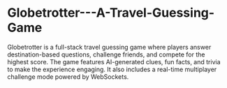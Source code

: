 # Globetrotter---A-Travel-Guessing-Game
Globetrotter is a full-stack travel guessing game where players answer destination-based questions, challenge friends, and compete for the highest score. The game features AI-generated clues, fun facts, and trivia to make the experience engaging. It also includes a real-time multiplayer challenge mode powered by WebSockets.
